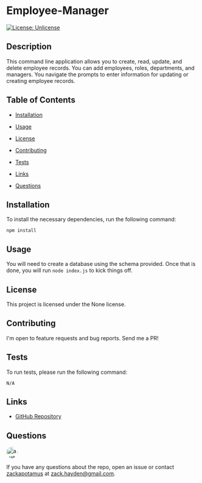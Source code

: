 # Employee-Manager
[![License: Unlicense](https://img.shields.io/badge/license-Unlicense-blue.svg)](http://unlicense.org/)

## Description

This command line application allows you to create, read, update, and delete employee records. You can add employees, roles, departments, and managers. You navigate the prompts to enter information for updating or creating employee records.

## Table of Contents

* [Installation](#installation)

* [Usage](#usage)

* [License](#license)

* [Contributing](#contributing)

* [Tests](#tests)

* [Links](#links)

* [Questions](#questions)

## Installation

To install the necessary dependencies, run the following command:

```
npm install
```

## Usage

You will need to create a database using the schema provided. Once that is done, you will run `node index.js` to kick things off.

## License

This project is licensed under the None license.

## Contributing

I'm open to feature requests and bug reports. Send me a PR!

## Tests

To run tests, please run the following command:

```
N/A
```

## Links

* [GitHub Repository](https://github.com/zackapotamus/Employee-Manager)

## Questions

<img src="https://avatars3.githubusercontent.com/u/28291062?v=4" alt="avatar" style="border-radius: 16px;" width="30" />

If you have any questions about the repo, open an issue or contact [zackapotamus](https://api.github.com/users/zackapotamus) at [zack.hayden@gmail.com](mailto:zack.hayden@gmail.com).


